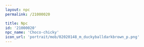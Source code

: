 ```yaml
---
layout: npc
permalink: /21000020

title: Npc
id: '21000020'
npc_name: 'Choco-chicky'
icon_url: 'portrait/mob/02020148_m_duckyballdarkbrown_p.png'
---
```

